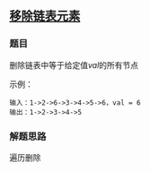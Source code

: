 ## [移除链表元素](<https://leetcode-cn.com/problems/remove-linked-list-elements/>)

### 题目

删除链表中等于给定值*val*的所有节点

示例：

~~~
输入：1->2->6->3->4->5->6，val = 6
输出：1->2->3->4->5
~~~

### 解题思路

遍历删除